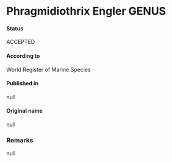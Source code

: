 # Phragmidiothrix Engler GENUS

#### Status
ACCEPTED

#### According to
World Register of Marine Species

#### Published in
null

#### Original name
null

### Remarks
null